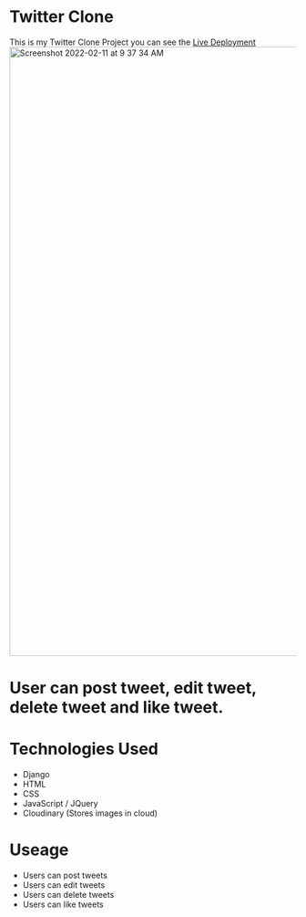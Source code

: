 # Twitter Clone
This is my Twitter Clone Project you can see the [Live Deployment](https://vipul-twitter-clone.herokuapp.com/)
<img width="1068" alt="Screenshot 2022-02-11 at 9 37 34 AM" src="https://user-images.githubusercontent.com/98515294/153536215-15a4a295-0b5d-4335-8dd2-3910b7b2fad9.png">

# User can post tweet, edit tweet, delete tweet and like tweet.


# Technologies Used
 - Django
 - HTML
 - CSS
 - JavaScript / JQuery
 - Cloudinary (Stores images in cloud)
 
 # Useage
  - Users can post tweets
  - Users can edit tweets
  - Users can delete tweets
  - Users can like tweets
